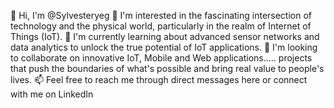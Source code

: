 👋 Hi, I'm @Sylvesteryeg
👀 I'm interested in the fascinating intersection of technology and the physical world, particularly in the realm of Internet of Things (IoT).
🌱 I'm currently learning about advanced sensor networks and data analytics to unlock the true potential of IoT applications.
💞️ I'm looking to collaborate on innovative IoT, Mobile and Web applications..... projects that push the boundaries of what's possible and bring real value to people's lives.
📫 Feel free to reach me through direct messages here or connect with me on LinkedIn 

<!---
Sylvesteryeg/Sylvesteryeg is a ✨ special ✨ repository because its `README.md` (this file) appears on your GitHub profile.
You can click the Preview link to take a look at your changes.
--->
